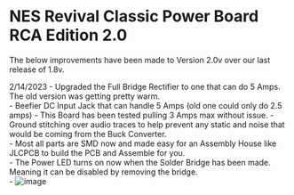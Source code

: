 # NES Revival Classic Power Board RCA Edition 2.0

The below improvements have been made to Version 2.0v over our last release of 1.8v.

2/14/2023 - Upgraded the Full Bridge Rectifier to one that can do 5 Amps.  The old version was getting pretty warm. <br>
          - Beefier DC Input Jack that can handle 5 Amps (old one could only do 2.5 amps)
          - This Board has been tested pulling 3 Amps max without issue.
          - Ground stitching over audio traces to help prevent any static and noise that would be coming from the Buck Converter. <br>
          - Most all parts are SMD now and made easy for an Assembly House like JLCPCB to build the PCB and Assemble for you. <br>
          - The Power LED turns on now when the Solder Bridge has been made.  Meaning it can be disabled by removing the bridge. <br>
          -
![image](https://user-images.githubusercontent.com/70423454/218925882-f2fb7efe-27cc-43b1-8b55-42b3a82840e6.png)
